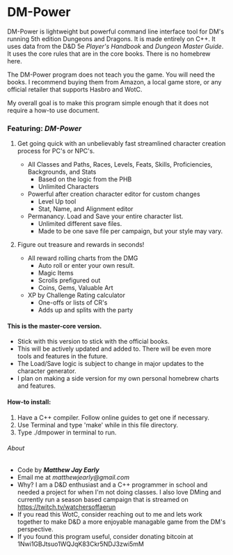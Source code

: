 # DM-Power
DM-Power is lightweight but powerful command line interface tool for DM's running 5th edition Dungeons and Dragons. It is made entirely on C++. It uses data from the D&D 5e _Player's Handbook_ and _Dungeon Master Guide_. It uses the core rules that are in the core books. There is no homebrew here. 

The DM-Power program does not teach you the game. You will need the books. I recommend buying them from Amazon, a local game store, or any official retailer that supports Hasbro and WotC. 

My overall goal is to make this program simple enough that it does not require a how-to use document.

### Featuring: *DM-Power*

1. Get going quick with an unbelievably fast streamlined character creation process for PC's or NPC's.
    * All Classes and Paths, Races, Levels, Feats, Skills, Proficiencies, Backgrounds, and Stats
        * Based on the logic from the PHB 
        * Unlimited Characters
    * Powerful after creation character editor for custom changes
        * Level Up tool
        * Stat, Name, and Alignment editor
    * Permanancy. Load and Save your entire character list. 
        * Unlimited different save files.
        * Made to be one save file per campaign, but your style may vary.

2. Figure out treasure and rewards in seconds!
    * All reward rolling charts from the DMG
        * Auto roll or enter your own result.
        * Magic Items
        * Scrolls prefigured out
        * Coins, Gems, Valuable Art
    * XP by Challenge Rating calculator
        * One-offs or lists of CR's 
        * Adds up and splits with the party

#### This is the master-core version.

* Stick with this version to stick with the official books.
* This will be actively updated and added to. There will be even more tools and features in the future.
* The Load/Save logic is subject to change in major updates to the character generator.
* I plan on making a side version for my own personal homebrew charts and features.

#### How-to install:

1. Have a C++ compiler. Follow online guides to get one if necessary.
2. Use Terminal and type 'make' while in this file directory.
3. Type ./dmpower in terminal to run.

###### About
* Code by 
**_Matthew Jay Early_** 
* Email me at 
_matthewjearly@gmail.com_
* Why? I am a D&D enthusiast and a C++ programmer in school and needed a project for when I'm not doing classes. I also love DMing and currently run a season based campaign that is streamed on https://twitch.tv/watchersoffaerun
* If you read this WotC, consider reaching out to me and lets work together to make D&D a more enjoyable managable game from the DM's perspective.
* If you found this program useful, consider donating bitcoin at 1Nwi1GBJtsuo1WQJqK83Ckr5NDJ3zwi5mM